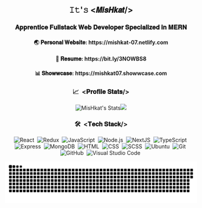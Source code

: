 <h2 align="center">𝙸𝚝'𝚜 <𝙈𝙞𝙨𝙃𝙠𝙖𝙩/></h2>
<h3 align="center">𝐀𝐩𝐩𝐫𝐞𝐧𝐭𝐢𝐜𝐞 𝐅𝐮𝐥𝐥𝐬𝐭𝐚𝐜𝐤 𝐖𝐞𝐛 𝐃𝐞𝐯𝐞𝐥𝐨𝐩𝐞𝐫 𝐒𝐩𝐞𝐜𝐢𝐚𝐥𝐢𝐳𝐞𝐝 𝐢𝐧 𝐌𝐄𝐑𝐍</h3>

<div align="center">
<h4>🌏 𝐏𝐞𝐫𝐬𝐨𝐧𝐚𝐥 𝐖𝐞𝐛𝐬𝐢𝐭𝐞: https://mishkat-07.netlify.com </h4>
<h4>📑 𝐑𝐞𝐬𝐮𝐦𝐞: https://bit.ly/3NOWBS8 </h4>
<h4>📊 𝐒𝐡𝐨𝐰𝐰𝐜𝐚𝐬𝐞: https://mishkat07.showwcase.com </h4>
</div>

<h3 align="center">📈 &nbsp;<𝐏𝐫𝐨𝐟𝐢𝐥𝐞 𝐒𝐭𝐚𝐭𝐬/></h3>

<div align="center">

<img height="190" src="https://github-readme-stats.vercel.app/api?username=MisHkat07&hide_border=true&show_icons=true&include_all_commits=true&theme=transparent" alt="MisHkat's Stats" /><img height="190" src="https://github-readme-stats.vercel.app/api/top-langs/?username=MisHkat07&hide_border=true&layout=compact&show_icons=true&theme=transparent&langs_count=10"/>
</div>

<h3 align="center">🛠 &nbsp;<𝐓𝐞𝐜𝐡 𝐒𝐭𝐚𝐜𝐤/></h3>
<div align="center">

![React](https://img.shields.io/badge/-React-05122A?style=flat&logo=react)&nbsp;
![Redux](https://img.shields.io/badge/-Redux-05122A?style=flat&logo=redux)&nbsp;
![JavaScript](https://img.shields.io/badge/-JavaScript-05122A?style=flat&logo=javascript)&nbsp;
![Node.js](https://img.shields.io/badge/-Node.js-05122A?style=flat&logo=node.js)&nbsp;
![NextJS](https://img.shields.io/badge/-NextJS-05122A?style=flat&logo=next.js)&nbsp;
![TypeScript](https://img.shields.io/badge/-TypeScript-05122A?style=flat&logo=typescript)&nbsp;
![Express](https://img.shields.io/badge/-Express-05122A?style=flat&logo=expressjs)&nbsp;
![MongoDB](https://img.shields.io/badge/-MongoDB-05122A?style=flat&logo=mongodb)&nbsp;
![HTML](https://img.shields.io/badge/-HTML-05122A?style=flat&logo=HTML5)&nbsp;
![CSS](https://img.shields.io/badge/-CSS-05122A?style=flat&logo=CSS3&logoColor=1572B6)&nbsp;
![SCSS](https://img.shields.io/badge/-SCSS-05122A?style=flat&logo=SASS&logoColor=1572B6)&nbsp;
![Ubuntu](https://img.shields.io/badge/-Ubuntu-05122A?style=flat&logo=ubuntu&logoColor=1572B6)&nbsp;
![Git](https://img.shields.io/badge/-Git-05122A?style=flat&logo=git)&nbsp;
![GitHub](https://img.shields.io/badge/-GitHub-05122A?style=flat&logo=github)&nbsp;
![Visual Studio Code](https://img.shields.io/badge/-Visual%20Studio%20Code-05122A?style=flat&logo=visual-studio-code&logoColor=007ACC)&nbsp;
  
</div>

   <p align="center">
   <a href="https://github.com/mikyll/mikyll"><img alt="Snake animation" src="https://github.com/mikyll/mikyll/blob/output/github-contribution-grid-snake.svg"/></a>
  </p>
  
